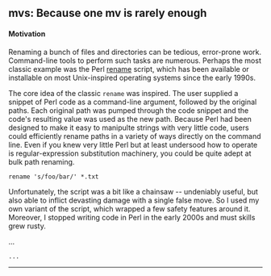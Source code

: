 
## mvs: Because one mv is rarely enough

#### Motivation

Renaming a bunch of files and directories can be tedious, error-prone work.
Command-line tools to perform such tasks are numerous. Perhaps the most classic
example was the Perl [rename][perl_rename] script, which has been available or
installable on most Unix-inspired operating systems since the early 1990s.

The core idea of the classic `rename` was inspired. The user supplied a snippet
of Perl code as a command-line argument, followed by the original paths. Each
original path was pumped through the code snippet and the code's resulting
value was used as the new path. Because Perl had been designed to make it easy
to manipulte strings with very little code, users could efficiently rename
paths in a variety of ways directly on the command line. Even if you knew very
little Perl but at least undersood how to operate is regular-expression
substitution machinery, you could be quite adept at bulk path renaming.

    rename 's/foo/bar/' *.txt

Unfortunately, the script was a bit like a chainsaw -- undeniably useful, but
also able to inflict devasting damage with a single false move. So I used my
own variant of the script, which wrapped a few safety features around it.
Moreover, I stopped writing code in Perl in the early 2000s and must skills
grew rusty.

...

```python
...
```

--------

[pypi_optopus]: https://pypi.org/project/optopus/
[perl_rename]: https://metacpan.org/dist/File-Rename/view/source/rename

